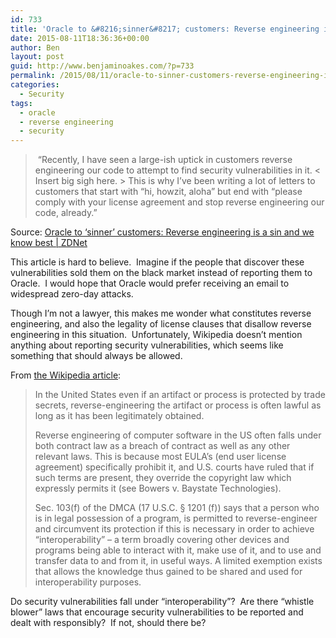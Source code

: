 ```yaml
---
id: 733
title: 'Oracle to &#8216;sinner&#8217; customers: Reverse engineering is a sin and we know best'
date: 2015-08-11T18:36:36+00:00
author: Ben
layout: post
guid: http://www.benjaminoakes.com/?p=733
permalink: /2015/08/11/oracle-to-sinner-customers-reverse-engineering-is-a-sin-and-we-know-best/
categories:
  - Security
tags:
  - oracle
  - reverse engineering
  - security
---
```

>  &#8220;Recently, I have seen a large-ish uptick in customers reverse engineering our code to attempt to find security vulnerabilities in it. < Insert big sigh here. > This is why I&#8217;ve been writing a lot of letters to customers that start with &#8220;hi, howzit, aloha&#8221; but end with &#8220;please comply with your license agreement and stop reverse engineering our code, already.&#8221;

Source: <a href="http://www.zdnet.com/article/oracle-to-sinner-customers-reverse-engineering-is-a-sin-youd-better-pack-it-in/" target="_blank">Oracle to &#8216;sinner&#8217; customers: Reverse engineering is a sin and we know best | ZDNet</a>

This article is hard to believe.  Imagine if the people that discover these vulnerabilities sold them on the black market instead of reporting them to Oracle.  I would hope that Oracle would prefer receiving an email to widespread zero-day attacks.

Though I&#8217;m not a lawyer, this makes me wonder what constitutes reverse engineering, and also the legality of license clauses that disallow reverse engineering in this situation.  Unfortunately, Wikipedia doesn&#8217;t mention anything about reporting security vulnerabilities, which seems like something that should always be allowed.

From <a href="https://en.wikipedia.org/wiki/Reverse_engineering" target="_blank">the Wikipedia article</a>:

> In the United States even if an artifact or process is protected by trade secrets, reverse-engineering the artifact or process is often lawful as long as it has been legitimately obtained.
> 
> Reverse engineering of computer software in the US often falls under both contract law as a breach of contract as well as any other relevant laws. This is because most EULA&#8217;s (end user license agreement) specifically prohibit it, and U.S. courts have ruled that if such terms are present, they override the copyright law which expressly permits it (see Bowers v. Baystate Technologies).
> 
> Sec. 103(f) of the DMCA (17 U.S.C. § 1201 (f)) says that a person who is in legal possession of a program, is permitted to reverse-engineer and circumvent its protection if this is necessary in order to achieve &#8220;interoperability&#8221; &#8211; a term broadly covering other devices and programs being able to interact with it, make use of it, and to use and transfer data to and from it, in useful ways. A limited exemption exists that allows the knowledge thus gained to be shared and used for interoperability purposes.

Do security vulnerabilities fall under &#8220;interoperability&#8221;?  Are there &#8220;whistle blower&#8221; laws that encourage security vulnerabilities to be reported and dealt with responsibly?  If not, should there be?